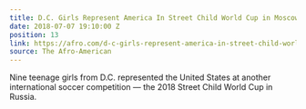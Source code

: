 ```yaml
---
title: D.C. Girls Represent America In Street Child World Cup in Moscow
date: 2018-07-07 19:10:00 Z
position: 13
link: https://afro.com/d-c-girls-represent-america-in-street-child-world-cup-in-moscow/
source: The Afro-American
---
```


Nine teenage girls from D.C. represented the United States at another international soccer competition —  the 2018 Street Child World Cup in Russia.